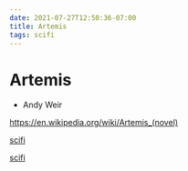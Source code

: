 ```yaml
---
date: 2021-07-27T12:50:36-07:00
title: Artemis
tags: scifi
---
```


# Artemis

* Andy Weir

https://en.wikipedia.org/wiki/Artemis_(novel)

<!-- TAGS:START -->
[scifi](./scifi)
<!-- TAGS:END -->


<!-- TAGS:START -->
[scifi](./scifi)
<!-- TAGS:END -->
